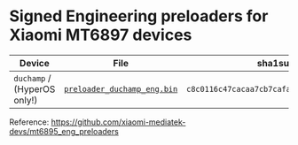# Signed Engineering preloaders for Xiaomi MT6897 devices

| Device                               | File                          | sha1sum                                    |
| ------------------------------------ | ----------------------------- | ------------------------------------------ |
| `duchamp` / (HyperOS only!) | [`preloader_duchamp_eng.bin`]() | `c8c0116c47cacaa7cb7cafa3fbff3ee30507e171` |

Reference: https://github.com/xiaomi-mediatek-devs/mt6895_eng_preloaders
